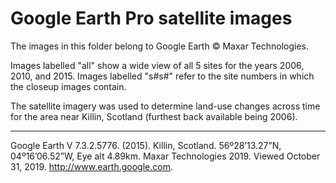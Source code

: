 # Google Earth Pro satellite images

The images in this folder belong to Google Earth © Maxar Technologies. 

Images labelled "all" show a wide view of all 5 sites for the years 2006, 2010, and 2015. Images labelled "s#s#" refer to the site numbers in which the closeup images contain. 

The satellite imagery was used to determine land-use changes across time for the area near Killin, Scotland (furthest back available being 2006). 

***

Google Earth V 7.3.2.5776. (2015). Killin, Scotland. 56º28’13.27”N, 04º16’06.52”W, Eye alt 4.89km. Maxar Technologies 2019. Viewed October 31, 2019. http://www.earth.google.com. 

